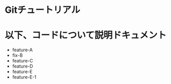 # Gitチュートリアル
# 以下、コードについて説明ドキュメント

 - feature-A
 - fix-B
 - feature-C
 - feature-D
 - feature-E
 - feature-E-1